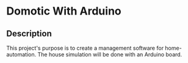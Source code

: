 # Domotic With Arduino
## Description
This project's purpose is to create a management software for home-automation. The house simulation will be done with an Arduino board.
